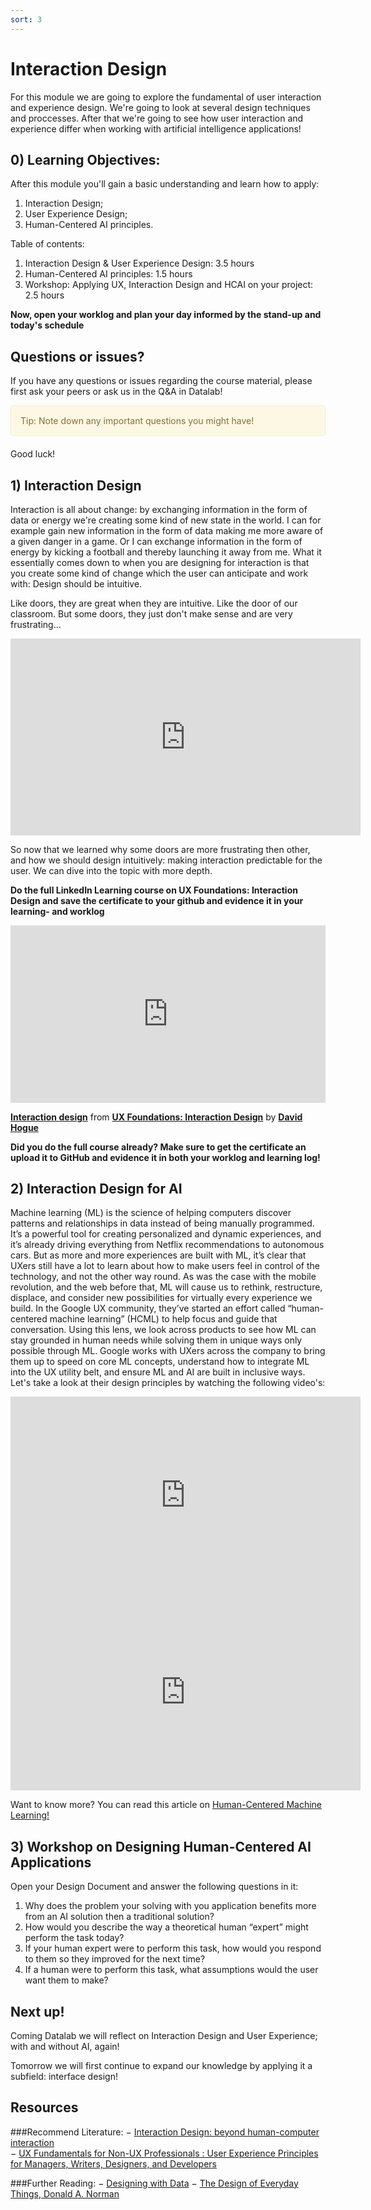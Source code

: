 ```yaml
---
sort: 3
---
```


# Interaction Design

For this module we are going to explore the fundamental of user interaction and experience design. We're going to look at several design techniques and proccesses. After that we're going to see how user interaction and experience differ when working with artificial intelligence applications!

## 0) Learning Objectives:
After this module you'll gain a basic understanding and learn how to apply:
1. Interaction Design;
2. User Experience Design;
3. Human-Centered AI principles.

Table of contents:
1. Interaction Design & User Experience Design: 3.5 hours
2. Human-Centered AI principles: 1.5 hours
3. Workshop: Applying UX, Interaction Design and HCAI on your project: 2.5 hours

**Now, open your worklog and plan your day informed by the stand-up and today's schedule**

## Questions or issues?
If you have any questions or issues regarding the course material, please first ask your peers or ask us in the Q&A in Datalab!

<div style="padding: 15px; border: 1px solid transparent; border-color: transparent; margin-bottom: 20px; border-radius: 4px; color: #8a6d3b;; background-color: #fcf8e3; border-color: #faebcc;">
Tip: Note down any important questions you might have!
 </div>

Good luck!


## 1) Interaction Design
Interaction is all about change: by exchanging information in the form of data or energy we're creating some kind of new state in the world. I can for example gain new information in the form of data making me more aware of a given danger in a game. Or I can exchange information in the form of energy by kicking a football and thereby launching it away from me. What it essentially comes down to when you are designing for interaction is that you create some kind of change which the user can anticipate and work with: Design should be intuitive.

Like doors, they are great when they are intuitive. Like the door of our classroom. But some doors, they just don't make sense and are very frustrating...
<iframe width="560" height="315" src="https://www.youtube.com/embed/yY96hTb8WgI" title="YouTube video player" frameborder="0" allow="accelerometer; autoplay; clipboard-write; encrypted-media; gyroscope; picture-in-picture" allowfullscreen></iframe>

So now that we learned why some doors are more frustrating then other, and how we should design intuitively: making interaction predictable for the user. We can dive into the topic with more depth.

**Do the full LinkedIn Learning course on UX Foundations: Interaction Design and save the certificate to your github and evidence it in your learning- and worklog**

<div style="position:relative;height:0;padding-bottom:56.25%"><iframe width="640" height="360" src="https://www.linkedin.com/learning/embed/ux-foundations-interaction-design/interaction-design?autoplay=false&claim=AQFXfCOdK-DqygAAAX13SMnrIbtlP40aB2L5v2J5DIX0g-9K4jxFb0d_jDDJcoBtyVj3WQvEHcP7ajKiACfMqOX0BCyV-KG-aCMT4RP8ekNyVF8IUE1KLtXmz_ABOGhgMcCnlRFDEFYUUU3lrPaBU6WBW2uqBoDVreJInJ1Jz0HxSK8qG1M7ZJB1caQWU_1rOUA-Ap2G5tyH7KwITYIIce-5YF6v74GGzc3kTQ9VOqXJqCegzrSNxbzu_RtzcbOZ4DH8ebnbLY7oVNFNj7zsDBO7tzTftGDuYVzeXViFZGSnBh1ubMhN876ePTqJIUochyAU67JuXL8c8DkfkutEVcg-KUXDT6i3QmWxDBXVeGJK0DcMISEI2nPNWA5jvjgWab1RceXBcJoC4x04sc51thnxVLjcrQaeuMIH1paJ4qR59f90DO9qKfNHa6AXv4ioF-HM3CXntFELYtBwedyXMRxh_vd-4ROkrN4vwU5tqgc6XmWExsDrnKDbpiHf9O0viSbRsiVe06EXd7ZDajQXmM4_4xwG8sUjZL52P0-J661wVYbixznrQhpLchvFQqttXxgyrVNDEQdBTARKtcU5yu0ZaiQzv6A8sxKECFthC-_6R5omN-XctSjyuvKlFwSRJPjT5XdmcEpdqvT3yP2RJS352xpIKKHHe3imwQl4xsBUhB6LyR8xcU0av1ovN2vwgESh2gAWYWcda06DcdTCattEnSdjHgddqGPy1LjpMNBPrqsJ&lipi=urn%3Ali%3Apage%3Ad_learning_content%3BCQ3PTXWySOeGlu7Tsl%2F0fg%3D%3D&licu" mozallowfullscreen="true" webkitallowfullscreen="true" allowfullscreen="true" frameborder="0" style="position:absolute;width:100%;height:100%;left:0"></iframe></div><p><strong><a href="https://www.linkedin.com/learning/ux-foundations-interaction-design/interaction-design?trk=embed_lil">Interaction design</a></strong> from <strong><a href="https://www.linkedin.com/learning/ux-foundations-interaction-design?trk=embed_lil">UX Foundations: Interaction Design</a></strong> by <strong><a href="https://www.linkedin.com/learning/instructors/david-hogue?trk=embed_lil">David Hogue</a></strong></p>


**Did you do the full course already? Make sure to get the certificate an upload it to GitHub and evidence it in both your worklog and learning log!**

## 2) Interaction Design for AI
Machine learning (ML) is the science of helping computers discover patterns and relationships in data instead of being manually programmed. It’s a powerful tool for creating personalized and dynamic experiences, and it’s already driving everything from Netflix recommendations to autonomous cars. But as more and more experiences are built with ML, it’s clear that UXers still have a lot to learn about how to make users feel in control of the technology, and not the other way round.
As was the case with the mobile revolution, and the web before that, ML will cause us to rethink, restructure, displace, and consider new possibilities for virtually every experience we build. In the Google UX community, they’ve started an effort called “human-centered machine learning” (HCML) to help focus and guide that conversation. Using this lens, we look across products to see how ML can stay grounded in human needs while solving them in unique ways only possible through ML. Google works with UXers across the company to bring them up to speed on core ML concepts, understand how to integrate ML into the UX utility belt, and ensure ML and AI are built in inclusive ways. Let's take a look at their design principles by watching the following video's:

<iframe width="560" height="315" src="https://www.youtube.com/embed/AAJ2vQXm5HQ" title="YouTube video player" frameborder="0" allow="accelerometer; autoplay; clipboard-write; encrypted-media; gyroscope; picture-in-picture" allowfullscreen></iframe>

<iframe width="560" height="315" src="https://www.youtube.com/embed/rf83vRxLWFQ" title="YouTube video player" frameborder="0" allow="accelerometer; autoplay; clipboard-write; encrypted-media; gyroscope; picture-in-picture" allowfullscreen></iframe>

Want to know more? You can read this article on [Human-Centered Machine Learning!](https://medium.com/google-design/human-centered-machine-learning-a770d10562cd)

## 3) Workshop on Designing Human-Centered AI Applications
Open your Design Document and answer the following questions in it:
1. Why does the problem your solving with you application benefits more from an AI solution then a traditional solution?
2. How would you describe the way a theoretical human “expert” might perform the task today?
3. If your human expert were to perform this task, how would you respond to them so they improved for the next time?
4. If a human were to perform this task, what assumptions would the user want them to make?

## Next up!
Coming Datalab we will reflect on Interaction Design and User Experience; with and without AI, again!

Tomorrow we will first continue to expand our knowledge by applying it a subfield: interface design!

## Resources
###Recommend Literature:
−	[Interaction Design: beyond human-computer interaction](https://login.proxy1.dom1.nhtv.nl/login?url=https://search.ebscohost.com/login.aspx?direct=true&db=cat01829a&AN=buas.303541695&site=eds-live)   
−	[UX Fundamentals for Non-UX Professionals : User Experience Principles for Managers, Writers, Designers, and Developers](https://login.proxy1.dom1.nhtv.nl/login?url=https://search.ebscohost.com/login.aspx?direct=true&db=edsebk&AN=1892077&site=eds-live)

###Further Reading:
−	[Designing with Data](http://shop.oreilly.com/product/0636920026228.do)
−	[The Design of Everyday Things, Donald A. Norman](https://login.proxy1.dom1.nhtv.nl/login?url=https://search.ebscohost.com/login.aspx?direct=true&db=cat01829a&AN=buas.393706974&site=eds-live)
